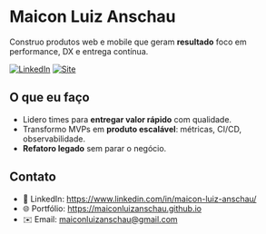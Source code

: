 # Maicon Luiz Anschau

Construo produtos web e mobile que geram **resultado** foco em performance, DX e entrega contínua.  

[![LinkedIn](https://img.shields.io/badge/LinkedIn-Conectar-blue?logo=linkedin)](https://www.linkedin.com/in/maicon-luiz-anschau/)
[![Site](https://img.shields.io/badge/Portf%C3%B3lio-Online-1f6feb?logo=google-chrome)](https://maiconluizanschau.github.io/)

## O que eu faço
- Lidero times para **entregar valor rápido** com qualidade.
- Transformo MVPs em **produto escalável**: métricas, CI/CD, observabilidade.
- **Refatoro legado** sem parar o negócio.

## Contato
- 💬 LinkedIn: https://www.linkedin.com/in/maicon-luiz-anschau/
- 🌐 Portfólio: https://maiconluizanschau.github.io
- ✉️ Email: maiconluizanschau@gmail.com
